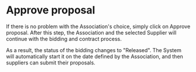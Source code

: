 # Approve proposal

If there is no problem with the Association's choice, simply click on Approve proposal. After this step, the Association and the selected Supplier will continue with the bidding and contract process.

As a result, the status of the bidding changes to "Released". The System will automatically start it on the date defined by the Association, and then suppliers can submit their proposals.
